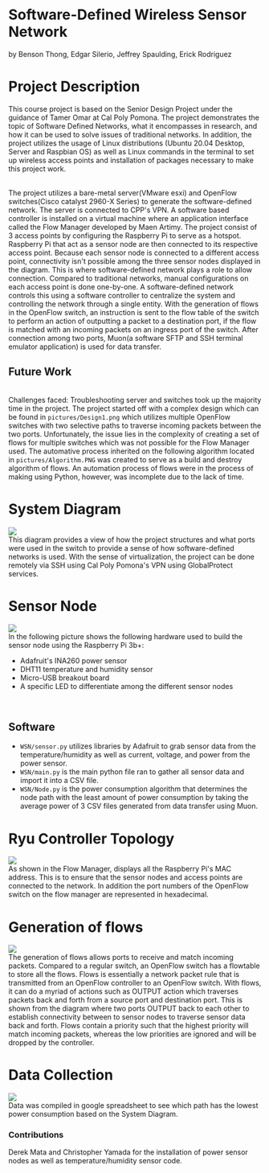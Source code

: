 # Software-Defined Wireless Sensor Network 
 by Benson Thong, Edgar Silerio, Jeffrey Spaulding, Erick Rodriguez

# Project Description
This course project is based on the Senior Design Project under the guidance of Tamer Omar at Cal Poly Pomona. The project demonstrates the topic of Software Defined Networks, what it encompasses in research, and how it can be used to solve issues of traditional networks. In addition, the project utilizes the usage of Linux distributions (Ubuntu 20.04 Desktop, Server and Raspbian OS) as well as Linux commands in the terminal to set up wireless access points and installation of packages necessary to make this project work.

<br/> The project utilizes a bare-metal server(VMware esxi) and OpenFlow switches(Cisco catalyst 2960-X Series) to generate the software-defined network. The server is connected to CPP's VPN. A software based controller is installed on a virtual machine where an application interface called the Flow Manager developed by Maen Artimy. The project consist of 3 access points by configuring the Raspberry Pi to serve as a hotspot. Raspberry Pi that act as a sensor node are then connected to its respective access point. Because each sensor node is connected to a different access point, connectivity isn't possible among the three sensor nodes displayed in the diagram. This is where software-defined network plays a role to allow connection. Compared to traditional networks, manual configurations on each access point is done one-by-one. A software-defined network controls this using a software controller to centralize the system and controlling the network through a single entity. With the generation of flows in the OpenFlow  switch, an instruction is sent to the flow table of the switch to perform an action of outputting a packet to a destination port, if the flow is matched with an incoming packets on an ingress port of the switch. After connection among two ports, Muon(a software SFTP and SSH terminal emulator application) is used for data transfer.</br> 

## Future Work
<br/> Challenges faced: Troubleshooting server and switches took up the majority time in the project. The project started off with a complex design which can be found in ```pictures/Design1.png``` which utilizes multiple OpenFlow switches with two selective paths to traverse incoming packets between the two ports. Unfortunately, the issue lies in the complexity of creating a set of flows for multiple switches which was not possible for the Flow Manager used. The automative process inherited on the following algorithm located in ```pictures/Algorithm.PNG``` was created to serve as a build and destroy algorithm of flows. An automation process of flows were in the process of making using Python, however, was incomplete due to the lack of time.

# System Diagram
![](pictures/Picture1.png)
<br/> This diagram provides a view of how the project structures and what ports were used in the switch to provide a sense of how software-defined networks is used. With the sense of virtualization, the project can be done remotely via SSH using Cal Poly Pomona's VPN using GlobalProtect services.

# Sensor Node 
![](pictures/Picture2.png)
<br/> In the following picture shows the following hardware used to build the sensor node using the Raspberry Pi 3b+:
- Adafruit's INA260 power sensor 
- DHT11 temperature and humidity sensor
- Micro-USB breakout board
- A specific LED to differentiate among the different sensor nodes 
</br>

## Software
- ```WSN/sensor.py``` utilizes libraries by Adafruit to grab sensor data from the temperature/humidity as well as current, voltage, and power from the power sensor. 
- ```WSN/main.py``` is the main python file ran to gather all sensor data and import it into a CSV file.
- ```WSN/Node.py``` is the power consumption algorithm that determines the node path with the least amount of power consumption by taking the average power of 3 CSV files generated from data transfer using Muon. 
# Ryu Controller Topology
![](pictures/topology.png)
<br/> As shown in the Flow Manager, displays all the Raspberry Pi's MAC address. This is to ensure that the sensor nodes and access points are connected to the network. In addition the port numbers of the OpenFlow switch on the flow manager are represented in hexadecimal. 

# Generation of flows
![](pictures/flows.png)
<br/> The generation of flows allows ports to receive and match incoming packets. Compared to a regular switch, an OpenFlow switch has a flowtable to store all the flows. Flows is essentially a network packet rule that is transmitted from an OpenFlow controller to an OpenFlow switch. With flows, it can do a myriad of actions such as OUTPUT action which traverses packets back and forth from a source port and destination port. This is shown from the diagram where two ports OUTPUT back to each other to establish connectivity between to sensor nodes to traverse sensor data back and forth. Flows contain a priority such that the highest priority will match incoming packets, whereas the low priorities are ignored and will be dropped by the controller.

# Data Collection
![](pictures/data.PNG)
<br/> Data was compiled in google spreadsheet to see which path has the lowest power consumption based on the System Diagram. 

### Contributions 
Derek Mata and Christopher Yamada for the installation of power sensor nodes as well as temperature/humidity sensor code. 
